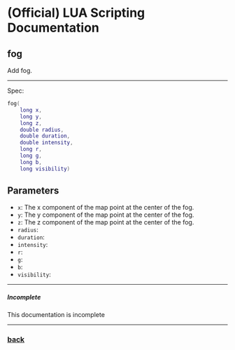 
# (Official) LUA Scripting Documentation

## fog

Add fog.

___

Spec:

```lua
fog(
	long x,
	long y,
	long z,
	double radius,
	double duration,
	double intensity,
	long r,
	long g,
	long b,
	long visibility)
```

## Parameters

- `x`: The x component of the map point at the center of the fog.
- `y`: The y component of the map point at the center of the fog.
- `z`: The z component of the map point at the center of the fog.
- `radius`: 
- `duration`: 
- `intensity`: 
- `r`: 
- `g`: 
- `b`: 
- `visibility`: 

___

##### Incomplete

This documentation is incomplete

___

### [back](../weather)
